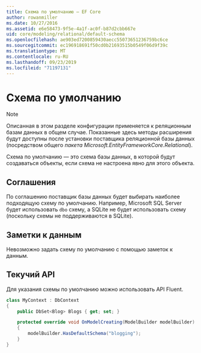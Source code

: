 ```yaml
---
title: Схема по умолчанию — EF Core
author: rowanmiller
ms.date: 10/27/2016
ms.assetid: e6e58473-9f5e-4a1f-ac0f-b87d2cbb667e
uid: core/modeling/relational/default-schema
ms.openlocfilehash: ae903ed7200859430aecc55073651236759bc6ce
ms.sourcegitcommit: ec196918691f50cd0b21693515b0549f06d9f39c
ms.translationtype: MT
ms.contentlocale: ru-RU
ms.lasthandoff: 09/23/2019
ms.locfileid: "71197131"
---
```

# <a name="default-schema"></a>Схема по умолчанию

> [!NOTE]  
> Описанная в этом разделе конфигурации применяется к реляционным базам данных в общем случае. Показанные здесь методы расширения будут доступны после установки поставщика реляционной базы данных (посредством общего *пакета Microsoft.EntityFrameworkCore.Relational*).

Схема по умолчанию — это схема базы данных, в которой будут создаваться объекты, если схема не настроена явно для этого объекта.

## <a name="conventions"></a>Соглашения

По соглашению поставщик базы данных будет выбирать наиболее подходящую схему по умолчанию. Например, Microsoft SQL Server будет использовать `dbo` схему, а SQLite не будет использовать схему (поскольку схемы не поддерживаются в SQLite).

## <a name="data-annotations"></a>Заметки к данным

Невозможно задать схему по умолчанию с помощью заметок к данным.

## <a name="fluent-api"></a>Текучий API

Для указания схемы по умолчанию можно использовать API Fluent.

<!-- [!code-csharp[Main](samples/core/relational/Modeling/FluentAPI/Relational/DefaultSchema.cs?highlight=7)] -->
``` csharp
class MyContext : DbContext
{
    public DbSet<Blog> Blogs { get; set; }

    protected override void OnModelCreating(ModelBuilder modelBuilder)
    {
        modelBuilder.HasDefaultSchema("blogging");
    }
}
```
